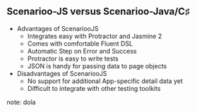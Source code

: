 ## Scenarioo-JS versus Scenarioo-Java/C&sharp; 

* Advantages of ScenariooJS
  * Integrates easy with Protractor and Jasmine 2
  * Comes with comfortable Fluent DSL
  * Automatic Step on Error and Success
  * Protractor is easy to write tests  
  * JSON is handy for passing data to page objects
* Disadvantages of ScenariooJS
  * No support for additional App-specific detail data yet
  * Difficult to integrate with other testing toolkits
  
note:
dola